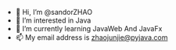 - 👋 Hi, I’m @sandorZHAO
- 👀 I’m interested in Java
- 🌱 I’m currently learning JavaWeb And JavaFx
- 📫 My email address is zhaojunjie@pyjava.com

<!---
sandorZHAO/sandorZHAO is a ✨ special ✨ repository because its `README.md` (this file) appears on your GitHub profile.
You can click the Preview link to take a look at your changes.
--->
